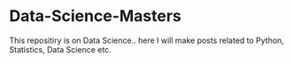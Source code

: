 # Data-Science-Masters
This repositiry is on Data Science.. here I will make posts related to Python, Statistics, Data Science etc.
